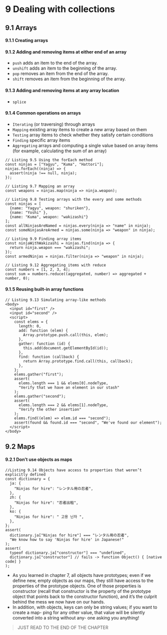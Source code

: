 # 9 Dealing with collections
## 9.1 Arrays

#### 9.1.1 Creating arrays
#### 9.1.2 Adding and removing items at either end of an array
* `push` adds an item to the end of the array.
* `unshift` adds an item to the beginning of the array.
* `pop` removes an item from the end of the array.
* `shift` removes an item from the beginning of the array.
#### 9.1.3 Adding and removing items at any array location
* `splice`
#### 9.1.4 Common operations on arrays
* `Iterating` (or traversing) through arrays
* `Mapping` existing array items to create a new array based on them
* `Testing` array items to check whether they satisfy certain conditions
* `Finding` specific array items
* `Aggregating` arrays and computing a single value based on array items (for example, calculating the sum of an array)
```
// Listing 9.5 Using the forEach method
const ninjas = ["Yagyu", "Kuma", "Hattori"];
ninjas.forEach((ninja) => {
  assert(ninja !== null, ninja);
});

// Listing 9.7 Mapping an array
const weapons = ninjas.map(ninja => ninja.weapon);

// Listing 9.8 Testing arrays with the every and some methods
const ninjas = [
  {name: "Yagyu", weapon: "shuriken"},
  {name: "Yoshi" },
  {name: "Kuma", weapon: "wakizashi"}
];
const allNinjasAreNamed = ninjas.every(ninja => "name" in ninja);
const someNinjasAreArmed = ninjas.some(ninja => "weapon" in ninja);

// Listing 9.9 Finding array items
const ninjaWithWakizashi = ninjas.find(ninja => {
  return ninja.weapon === "wakizashi";
});
const armedNinjas = ninjas.filter(ninja => "weapon" in ninja);

// Listing 9.12 Aggregating items with reduce
const numbers = [1, 2, 3, 4];
const sum = numbers.reduce((aggregated, number) => aggregated + number, 0);
```
#### 9.1.5 Reusing built-in array functions
```
// Listing 9.13 Simulating array-like methods
<body>
  <input id="first" />
  <input id="second" />
  <script>
    const elems = {
      length: 0,
      add: function (elem) {
        Array.prototype.push.call(this, elem);
      },
      gather: function (id) {
        this.add(document.getElementById(id));
      },
      find: function (callback) {
        return Array.prototype.find.call(this, callback);
      },
    };
    elems.gather("first");
    assert(
      elems.length === 1 && elems[0].nodeType,
      "Verify that we have an element in our stash"
    );
    elems.gather("second");
    assert(
      elems.length === 2 && elems[1].nodeType,
      "Verify the other insertion"
    );
    elems.find((elem) => elem.id === "second");
    assert(found && found.id === "second", "We've found our element");
  </script>
</body>
```

## 9.2 Maps
#### 9.2.1 Don’t use objects as maps
```
//Listing 9.14 Objects have access to properties that weren’t explicitly defined
const dictionary = {
  ja: {
    "Ninjas for hire": "レンタル用の忍者",
  },
  zh: {
    "Ninjas for hire": "忍者出租",
  },
  ko: {
    "Ninjas for hire": " 고용 닌자 ",
  },
};
assert(
  dictionary.ja["Ninjas for hire"] === "レンタル用の忍者",
  "We know how to say 'Ninjas for hire' in Japanese!"
);
assert(
  typeof dictionary.ja["constructor"] === "undefined",
  dictionary.ja["constructor"] // fails -> function Object() { [native code] }
);
```
* As you learned in chapter 7, all objects have prototypes; even if we define new, empty objects as our maps, they still have access to the properties of the prototype objects. One of those properties is constructor (recall that constructor is the property of the prototype object that points back to the constructor function), and it’s the culprit behind the mess we now have on our hands.
* In addition, with objects, keys can only be string values; if you want to create a map- ping for any other value, that value will be silently converted into a string without any- one asking you anything!

> JUST READ TO THE END OF THE CHAPTER
